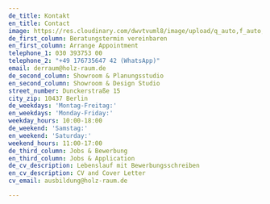 ```yaml
---
de_title: Kontakt
en_title: Contact
image: https://res.cloudinary.com/dwvtvuml8/image/upload/q_auto,f_auto,dpr_auto/v1580904552/kontakt3_h6xnua.jpg
de_first_column: Beratungstermin vereinbaren
en_first_column: Arrange Appointment
telephone_1: 030 393753 00
telephone_2: "+49 176735647 42 (WhatsApp)"
email: derraum@holz-raum.de
de_second_column: Showroom & Planungsstudio
en_second_column: Showroom & Design Studio
street_number: Dunckerstraße 15
city_zip: 10437 Berlin
de_weekdays: 'Montag-Freitag:'
en_weekdays: 'Monday-Friday:'
weekday_hours: 10:00-18:00
de_weekend: 'Samstag:'
en_weekend: 'Saturday:'
weekend_hours: 11:00-17:00
de_third_column: Jobs & Bewerbung
en_third_column: Jobs & Application
de_cv_description: Lebenslauf mit Bewerbungsschreiben
en_cv_description: CV and Cover Letter
cv_email: ausbildung@holz-raum.de

---
```

